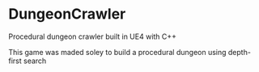 # DungeonCrawler
Procedural dungeon crawler built in UE4 with C++

This game was maded soley to build a procedural dungeon using depth-first search

